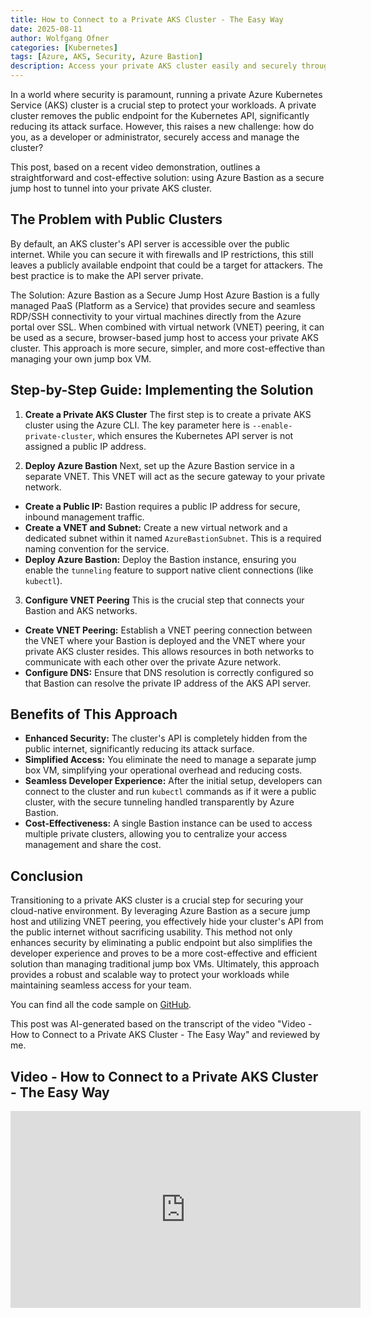 ```yaml
---
title: How to Connect to a Private AKS Cluster - The Easy Way
date: 2025-08-11
author: Wolfgang Ofner
categories: [Kubernetes]
tags: [Azure, AKS, Security, Azure Bastion]
description: Access your private AKS cluster easily and securely through Azure Bastion.
---
```


In a world where security is paramount, running a private Azure Kubernetes Service (AKS) cluster is a crucial step to protect your workloads. A private cluster removes the public endpoint for the Kubernetes API, significantly reducing its attack surface. However, this raises a new challenge: how do you, as a developer or administrator, securely access and manage the cluster?

This post, based on a recent video demonstration, outlines a straightforward and cost-effective solution: using Azure Bastion as a secure jump host to tunnel into your private AKS cluster.

## The Problem with Public Clusters

By default, an AKS cluster's API server is accessible over the public internet. While you can secure it with firewalls and IP restrictions, this still leaves a publicly available endpoint that could be a target for attackers. The best practice is to make the API server private.

The Solution: Azure Bastion as a Secure Jump Host
Azure Bastion is a fully managed PaaS (Platform as a Service) that provides secure and seamless RDP/SSH connectivity to your virtual machines directly from the Azure portal over SSL. When combined with virtual network (VNET) peering, it can be used as a secure, browser-based jump host to access your private AKS cluster. This approach is more secure, simpler, and more cost-effective than managing your own jump box VM.

## Step-by-Step Guide: Implementing the Solution
1. **Create a Private AKS Cluster**
The first step is to create a private AKS cluster using the Azure CLI. The key parameter here is `--enable-private-cluster`, which ensures the Kubernetes API server is not assigned a public IP address.

<script src="https://gist.github.com/WolfgangOfner/b84562de666350300abc188b7c362333.js"></script>

2. **Deploy Azure Bastion**
Next, set up the Azure Bastion service in a separate VNET. This VNET will act as the secure gateway to your private network.

- **Create a Public IP:** Bastion requires a public IP address for secure, inbound management traffic.
- **Create a VNET and Subnet:** Create a new virtual network and a dedicated subnet within it named `AzureBastionSubnet`. This is a required naming convention for the service.
- **Deploy Azure Bastion:** Deploy the Bastion instance, ensuring you enable the `tunneling` feature to support native client connections (like `kubectl`).

3. **Configure VNET Peering**
This is the crucial step that connects your Bastion and AKS networks.

- **Create VNET Peering:** Establish a VNET peering connection between the VNET where your Bastion is deployed and the VNET where your private AKS cluster resides. This allows resources in both networks to communicate with each other over the private Azure network.
- **Configure DNS:** Ensure that DNS resolution is correctly configured so that Bastion can resolve the private IP address of the AKS API server.

## Benefits of This Approach

- **Enhanced Security:** The cluster's API is completely hidden from the public internet, significantly reducing its attack surface.
- **Simplified Access:** You eliminate the need to manage a separate jump box VM, simplifying your operational overhead and reducing costs.
- **Seamless Developer Experience:** After the initial setup, developers can connect to the cluster and run `kubectl` commands as if it were a public cluster, with the secure tunneling handled transparently by Azure Bastion.
- **Cost-Effectiveness:** A single Bastion instance can be used to access multiple private clusters, allowing you to centralize your access management and share the cost.

## Conclusion

Transitioning to a private AKS cluster is a crucial step for securing your cloud-native environment. By leveraging Azure Bastion as a secure jump host and utilizing VNET peering, you effectively hide your cluster's API from the public internet without sacrificing usability. This method not only enhances security by eliminating a public endpoint but also simplifies the developer experience and proves to be a more cost-effective and efficient solution than managing traditional jump box VMs. Ultimately, this approach provides a robust and scalable way to protect your workloads while maintaining seamless access for your team.

You can find all the code sample on <a href="https://github.com/WolfgangOfner/Youtube/tree/main/How%20to%20Connect%20to%20a%20Private%20AKS%20Cluster%20-%20The%20Easy%20Way" target="_blank" rel="noopener noreferrer">GitHub</a>.

This post was AI-generated based on the transcript of the video "Video - How to Connect to a Private AKS Cluster - The Easy Way" and reviewed by me.

## Video - How to Connect to a Private AKS Cluster - The Easy Way

<iframe width="560" height="315" src="https://www.youtube.com/embed/GgbjdVsvoYw" title="YouTube video player" frameborder="0" allow="accelerometer; autoplay; clipboard-write; encrypted-media; gyroscope; picture-in-picture; web-share" referrerpolicy="strict-origin-when-cross-origin" allowfullscreen></iframe>